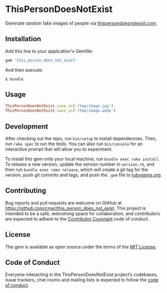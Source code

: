 # ThisPersonDoesNotExist

Generate random fake images of people via [thispersondoesnotexist.com](https://thispersondoesnotexist.com).

## Installation

Add this line to your application's Gemfile:

```ruby
gem 'this_person_does_not_exist'
```

And then execute:

    $ bundle


## Usage

```ruby
ThisPersonDoesNotExist.save_as('/tmp/image.jpg')
ThisPersonDoesNotExist.save_as('/tmp/image.webp')
```

## Development

After checking out the repo, run `bin/setup` to install dependencies. Then, run `rake spec` to run the tests. You can also run `bin/console` for an interactive prompt that will allow you to experiment.

To install this gem onto your local machine, run `bundle exec rake install`. To release a new version, update the version number in `version.rb`, and then run `bundle exec rake release`, which will create a git tag for the version, push git commits and tags, and push the `.gem` file to [rubygems.org](https://rubygems.org).

## Contributing

Bug reports and pull requests are welcome on GitHub at https://github.com/cmer/this_person_does_not_exist. This project is intended to be a safe, welcoming space for collaboration, and contributors are expected to adhere to the [Contributor Covenant](http://contributor-covenant.org) code of conduct.

## License

The gem is available as open source under the terms of the [MIT License](https://opensource.org/licenses/MIT).

## Code of Conduct

Everyone interacting in the ThisPersonDoesNotExist project’s codebases, issue trackers, chat rooms and mailing lists is expected to follow the [code of conduct](https://github.com/cmer/this_person_does_not_exist/blob/master/CODE_OF_CONDUCT.md).
